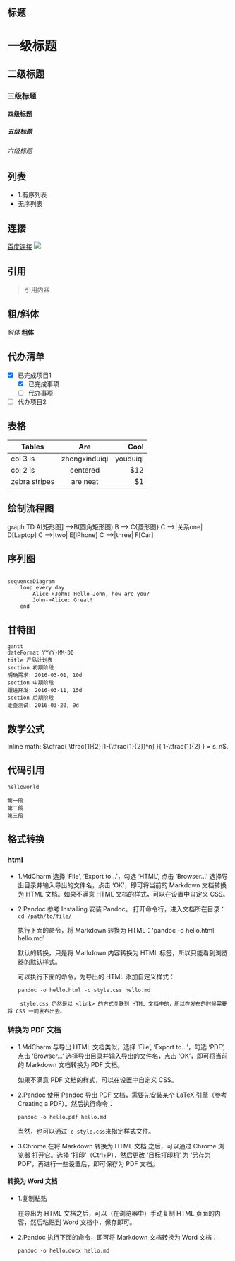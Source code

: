 ## 标题
# 一级标题
## 二级标题
### 三级标题
#### 四级标题
##### 五级标题
###### 六级标题

## 列表
- 1.有序列表
- 无序列表

## 连接
[百度连接](https://www.baidu.com)
![](图片的网络连接)

## 引用
>引用内容

## 粗/斜体
*斜体*
**粗体**

## 代办清单
- [x] 已完成项目1
  - [x] 已完成事项
  - [ ] 代办事项
- [ ] 代办项目2

## 表格
| Tables        | Are           | Cool   |
| ------------- |:-------------:| ------:|
| col 3 is      | zhongxinduiqi |youduiqi|
| col 2 is      | centered      |   $12  |
| zebra stripes | are neat      |    $1  |

## 绘制流程图


graph TD
    A[矩形图] -->B(圆角矩形图)
    B --> C{菱形图}
    C -->|关系one| D[Laptop]
    C -->|two| E[iPhone]
    C -->|three| F[Car]


## 序列图

```

sequenceDiagram
    loop every day
        Alice->John: Hello John, how are you?
        John->Alice: Great!
    end

```

## 甘特图
```
gantt
dateFormat YYYY-MM-DD
title 产品计划表
section 初期阶段
明确需求: 2016-03-01, 10d
section 中期阶段
跟进开发: 2016-03-11, 15d
section 后期阶段
走查测试: 2016-03-20, 9d
```
## 数学公式

Inline math: $\dfrac{
\tfrac{1}{2}[1-(\tfrac{1}{2})^n] }{
1-\tfrac{1}{2} } = s_n$.

## 代码引用
`helloworld`

```
第一段
第二段
第三段
```

## 格式转换

### html
- 1.MdCharm
	选择 ‘File’, ‘Export to…’，勾选 ‘HTML’, 点击 ‘Browser…’ 选择导出目录并输入导出的文件名，点击 ‘OK’，即可将当前的 Markdown 文档转换为 HTML 文档。如果不满意 HTML 文档的样式，可以在设置中自定义 CSS。
- 2.Pandoc
	参考 Installing 安装 Pandoc。
	打开命令行，进入文档所在目录：`cd /path/to/file/`

	执行下面的命令，将 Markdown 转换为 HTML：'pandoc -o hello.html hello.md'

	默认的转换，只是将 Markdown 内容转换为 HTML 标签，所以只能看到浏览器的默认样式。

	可以执行下面的命令，为导出的 HTML 添加自定义样式：

	`pandoc -o hello.html -c style.css hello.md`

```
	style.css 仍然是以 <link> 的方式关联到 HTML 文档中的，所以在发布的时候需要将 CSS 一同发布出去。
```

### 转换为 PDF 文档
- 1.MdCharm
	与导出 HTML 文档类似，选择 ‘File’, ‘Export to…’，勾选 ‘PDF’, 点击 ‘Browser…’ 选择导出目录并输入导出的文件名，点击 ‘OK’，即可将当前的 Markdown 文档转换为 PDF 文档。

	如果不满意 PDF 文档的样式，可以在设置中自定义 CSS。

- 2.Pandoc
	使用 Pandoc 导出 PDF 文档，需要先安装某个 LaTeX 引擎（参考 Creating a PDF）。然后执行命令：

	`pandoc -o hello.pdf hello.md`

	当然，也可以通过` -c style.css `来指定样式文件。

- 3.Chrome
	在将 Markdown 转换为 HTML 文档 之后，可以通过 Chrome 浏览器 打开它。选择 ‘打印’（Ctrl+P），然后更改 ‘目标打印机’ 为 ‘另存为 PDF’，再进行一些设置后，即可保存为 PDF 文档。

#### 转换为 Word 文档
- 1.复制粘贴

	在导出为 HTML 文档之后，可以（在浏览器中）手动复制 HTML 页面的内容，然后粘贴到 Word 文档中，保存即可。

- 2.Pandoc
	执行下面的命令，即可将 Markdown 文档转换为 Word 文档：

	`pandoc -o hello.docx hello.md`

